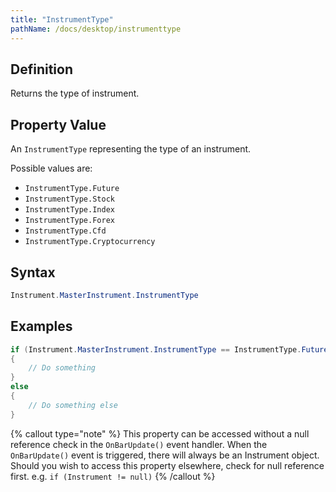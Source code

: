 ```yaml
---
title: "InstrumentType"
pathName: /docs/desktop/instrumenttype
---
```


## Definition

Returns the type of instrument.

## Property Value

An `InstrumentType` representing the type of an instrument.

Possible values are:

- `InstrumentType.Future`
- `InstrumentType.Stock`
- `InstrumentType.Index`
- `InstrumentType.Forex`
- `InstrumentType.Cfd`
- `InstrumentType.Cryptocurrency`

## Syntax

```csharp
Instrument.MasterInstrument.InstrumentType
```

## Examples

```csharp
if (Instrument.MasterInstrument.InstrumentType == InstrumentType.Future)
{
    // Do something
}
else
{
    // Do something else
}
```

{% callout type="note" %}
This property can be accessed without a null reference check in the `OnBarUpdate()` event handler. When the `OnBarUpdate()` event is triggered, there will always be an Instrument object. Should you wish to access this property elsewhere, check for null reference first. e.g. `if (Instrument != null)`
{% /callout %}

